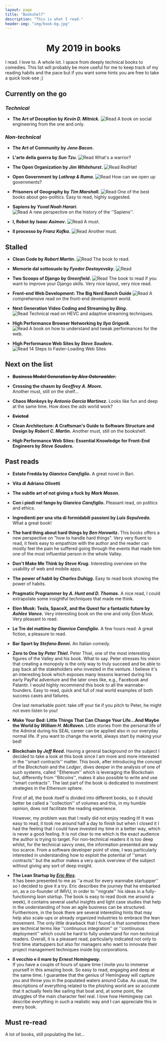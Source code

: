 ```yaml
---
layout: page
title: "Bookshelf"
description: "This is what I read."
header-img: "img/book-bg.jpg"
---
```


# <center>My 2019 in books</center>
I read. I love to. A whole lot. I space from deeply technical books to
comedies. This list will probably be more useful for me to keep track of my
reading habits and the pace but if you want some hints you are free to take
a quick look-see ;)

## Currently on the go
### *Technical*
* **The Art of Deception by *Kevin D. Mitnick*.**
  ![Read](http://progressed.io/bar/40?title=read) 
  A book on social engineering from the one and only. 

### *Non-technical*

* **The Art of Community by *Jono Bacon*.**

* **L'arte della guerra by *Sun Tzu*.**
  ![Read](http://progressed.io/bar/30?title=read) 
  What's a warrior? 

* **The Open Organization by *Jim Whitehurst*.**
  ![Read](http://progressed.io/bar/60?title=read) 
  RedHat!

* **Open Government by *Lathrop & Ruma*.**
  ![Read](http://progressed.io/bar/90?title=read) 
  How can we open up governments?

* **Prisoners of Geography by *Tim Marshall*.**
  ![Read](http://progressed.io/bar/90?title=read) 
  One of the best books about geo-politics. Easy to read, highly
  suggested.

* **Sapiens by *Yuval Noah Harari*.**   
  ![Read](http://progressed.io/bar/70?title=read) 
  A new perspective on the history of the ''Sapiens''. 

* **I, Robot by *Isaac Asimov*.**
  ![Read](http://progressed.io/bar/53?title=read) 
  A must.

* **Il processo by *Franz Kafka*.**
  ![Read](http://progressed.io/bar/65?title=read) 
  Another must.

## Stalled

* **Clean Code by *Robert Martin*.**
  ![Read](http://progressed.io/bar/20?title=read) 
  The book to read.

* **Memorie dal sottosuolo by *Fyodor Dostoyevsky*.** 
  ![Read](http://progressed.io/bar/30?title=read) 

* **Two Scoops of Django by *Greenfield*.**
  ![Read](http://progressed.io/bar/40?title=read) 
  The book to read if you want to improve your Django skills. Very nice layout,
  very nice read. 

* **Front-end Web Development: The Big Nerd Ranch Guide**
  ![Read](http://progressed.io/bar/5?title=read) 
  A comprehensive read on the front-end development world.

* **Next Generation Video Coding and Streaming by *Bing*.**     
  ![Read](http://progressed.io/bar/50?title=read) 
  Technical read on HEVC and adaptive streaming techniques.

* **High Performance Browser Networking by *Ilya Grigorik*.**  
  ![Read](http://progressed.io/bar/40?title=read) 
  A book on how to understand and tweak performances for the web. 

* **High Performance Web Sites by *Steve Souders*.**  
  ![Read](http://progressed.io/bar/0?title=read) 
  14 Steps to Faster-Loading Web Sites 

## Next on the list
* ~~**Business Model Generation by *Alex Osterwalder*.**~~

* **Crossing the chasm by *Geoffrey A. Moore*.**  
  Another must, still on the shelf...

* **Chaos Monkeys by *Antonio Garcia Martinez*.** 
  Looks like fun and deep at the same time. How does the *ads* world work?

* ~~**Evicted**~~

* **Clean Architecture: A Craftsman's Guide to Software Structure and
  Design by *Robert C. Martin*.** 
  Another must, still on the bookshelf. 

* **High Performance Web Sites: Essential Knowledge for Front-End
  Engineers by *Steve Souders*.**

## Past reads

* **Estate Fredda by *Gianrico Carofiglio*.**
  A great novel in Bari.

* **Vita di Adriano Olivetti**

* **The subtle art of not giving a fuck by *Mark Mason*.**

* **Con i piedi nel fango by *Gianrico Carofiglio*.**
  Pleasant read, on politics and ethics. 

* **Ingredienti per una vita di formidabili passioni by *Luis Sepulveda*.**
  What a great book!
  
* **The hard thing about hard things by *Ben Horowitz*.**
  This books offers a new perspective on "how to handle hard things". Very very
  fluent to read, it feels easy to empathize with the author and the reader can
  mostly feel the pain he suffered going through the events that made him one of the
  most influential person in the whole Valley. 

* **Don't Make Me Think by *Steve Krug*.**
  Interesting overview on the usability of web and mobile apps.

* **The power of habit by *Charles Duhigg*.** 
  Easy to read book showing the power of habits. 

* **Pragmatic Programmer by *A. Hunt and D. Thomas*.**
  A nice read, I could extrapolate some insightful techniques that made me
  think. 

* **Elon Musk: Tesla, SpaceX, and the Quest for a fantastic future by *Ashlee
  Vance*.**
  Very interesting book on the one and only Elon Musk. Very pleasant to read. 

* **Le Tre del mattino by *Gianrico Carofiglio*.**
  A few hours read. A great fiction, a pleasure to read.

* **Bar Sport by *Stefano Benni*.**
  An Italian comedy. 

* **Zero to One by *Peter Thiel*.**
  Peter Thiel, one of the most interesting figures of the Valley and his book.
  What to say. Peter stresses his vision that creating a monopoly is the only
  way to truly succeed and be able to pay back all the stakeholders who
  invested in the venture. 
  I believe it's an interesting book which exposes
  many lessons learned during his early PayPal adventure and the later ones like,
  e.g., Facebook and Palantir. I would highly recommend this book to all the
  wannabe-founders. Easy to read, quick and full of real world examples of both
  success cases and failures. 

  One last remarkable point: take off your tie if you pitch to Peter, he might
  not even listen to you!


* **Make Your Bed: Little Things That Can Change Your Life...And Maybe the
  World by *William H. McRaven*.**
  Little stories from the personal life of the Admiral during his SEAL career
  can be applied also in our everyday normal life. If you want to change the
  world, always start by making your bed!

* **Blockchain by *Jeff Reed*.**
  Having a general background on the subject I decided to take a look at this
  book since I am more and more interested in the ''smart contracts'' matter. 
  This book, after introducing the concept of the *Blockchain* and the *Ledger*,
  dives deeper in the analysis of one of such systems, called ''Ethereum'' which
  is leveraging the Blockchain but, differently from ''Bitcoins'', makes it
  also possible to write and use ''smart contracts''. The last part of the book
  is dedicated to investment strategies in the
  Ethereum sphere.

  First of all, the book itself is divided into different books, so it should
  better be called a ''collection'' of volumes and this, in my humble opinion,
  does not facilitate the reading experience. 
  
  However, my problem was that I really did not enjoy reading it! It was easy to read,
  it took me around
  half a day to finish but when I closed it I had the feeling that I could have
  invested my time in a better way, which is never a good feeling. It is not
  clear to me which is the
  exact audience the author is trying to target. For non-technical readers
  it is too deep whilst, for the technical savvy ones, the information
  presented are way too scarce. From a software developer point of view, I was
  particularly interested in understanding how to exploit the potential of ''smart
  contracts'' but the author makes a very quick overview of the subject
  without giving any sort of deep insight. 

    
* **The Lean Startup by [*Eric Ries*](http://theleanstartup.com)**.  
  It has been presented to me as ''a must for every wannabe startupper'' so
  I decided to give it a try.
  Eric describes the journey that he embarked on, as a co-founder of IMVU, in
  order to
  ''migrate'' his ideas in a fully-functioning *lean startup*. The book is
  easy to read (took me around a week), it contains several useful insights
  and light case studies that help in the understanding of how an agile
  business can be structured. Furthermore, in the book there are several
  interesting hints that may help also scale-ups or already organized
  industries to embrace the lean movement. The only little drawback that
  I found is that sometimes there are technical terms like ''continuous
  integration'' or ''continuous deployment'' which could be hard to fully
  understand for non-technical readers.
  Overall, it is a pleasant read, particularly indicated not only to first time
  startuppers but also for managers who want to innovate their project
  management techniques inside big corporations. 

* **Il vecchio e il mare by *Ernest Hemingway*.**  
  If you have a couple of hours of spare time I invite you to immerse yourself
  in this amazing book. So easy to read, engaging and deep at the same
  time. I guarantee that the genius of Hemingway will capture you and throw you
  in the populated waters around Cuba. As usual, the descriptions of everything
  related to the phishing world are so accurate that it actually feels like
  sailing that boat and, at some point, the struggles of the main character
  feel real. I love how Hemingway can describe everything in such a realistic
  way and I can appreciate this in every book. 

## Must re-read
  A lot of books, still populating the list...

